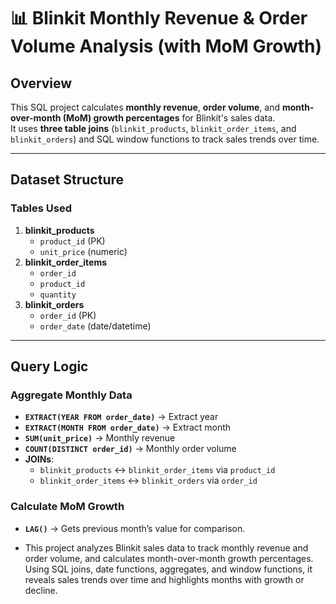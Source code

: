 # 📊 Blinkit Monthly Revenue & Order Volume Analysis (with MoM Growth)

##  Overview
This SQL project calculates **monthly revenue**, **order volume**, and **month-over-month (MoM) growth percentages** for Blinkit's sales data.  
It uses **three table joins** (`blinkit_products`, `blinkit_order_items`, and `blinkit_orders`) and SQL window functions to track sales trends over time.

---

##  Dataset Structure

### **Tables Used**
1. **blinkit_products**
   - `product_id` (PK)
   - `unit_price` (numeric)
2. **blinkit_order_items**
   - `order_id`
   - `product_id`
   - `quantity`
3. **blinkit_orders**
   - `order_id` (PK)
   - `order_date` (date/datetime)

---

##  Query Logic

###  Aggregate Monthly Data
- **`EXTRACT(YEAR FROM order_date)`** → Extract year
- **`EXTRACT(MONTH FROM order_date)`** → Extract month
- **`SUM(unit_price)`** → Monthly revenue
- **`COUNT(DISTINCT order_id)`** → Monthly order volume
- **JOINs**:
  - `blinkit_products` ↔ `blinkit_order_items` via `product_id`
  - `blinkit_order_items` ↔ `blinkit_orders` via `order_id`

###  Calculate MoM Growth
- **`LAG()`** → Gets previous month’s value for comparison.

- This project analyzes Blinkit sales data to track monthly revenue and order volume, and calculates month-over-month growth percentages. Using SQL joins, date functions, aggregates, and window functions, it reveals sales trends over time and highlights months with growth or decline.
